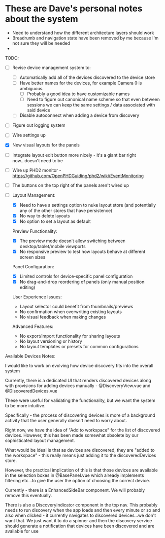 # These are Dave's personal notes about the system

- Need to understand how the different architecture layers should work
- Breadrumb and navigation state have been removed by me because I'm not sure they will be needed
-

TODO:

- [ ] Revise device management system to:
  - [ ] Automatically add all of the devices discovered to the device store
  - [ ] Have better names for the devices, for example Camera 0 is ambiguous
    - [ ] Probably a good idea to have customizable names
    - [ ] Need to figure out canonical name scheme so that even between sessions we can keep the same settings / data associated with said device
  - [ ] Disable autoconnect when adding a device from discovery
- [ ] Figure out logging system
- [ ] Wire settings up
- [x] New visual layouts for the panels
- [ ] Integrate layout edit button more nicely - it's a giant bar right now...doesn't need to be
- [ ] Wire up PHD2 monitor - https://github.com/OpenPHDGuiding/phd2/wiki/EventMonitoring
- [ ] The buttons on the top right of the panels aren't wired up

- [ ] Layout Management:

  - [x] Need to have a settings option to nuke layout store (and potentially any of the other stores that have persistence)
  - [x] No way to delete layouts
  - [x] No option to set a layout as default

  Preview Functionality:

  - [x] The preview mode doesn't allow switching between desktop/tablet/mobile viewports
  - [x] No responsive preview to test how layouts behave at different screen sizes

  Panel Configuration:

  - [x] Limited controls for device-specific panel configuration
  - [x] No drag-and-drop reordering of panels (only manual position editing)

  User Experience Issues:

  - Layout selector could benefit from thumbnails/previews
  - No confirmation when overwriting existing layouts
  - No visual feedback when making changes

  Advanced Features:

  - No export/import functionality for sharing layouts
  - No layout versioning or history
  - No layout templates or presets for common configurations

Available Devices Notes:

I would like to work on evolving how device discovery fits into the overall system

Currently, there is a dedicated UI that renders discovered devices along with provisions for adding devices manually - @DiscoveryView.vue and @DiscoveredDevices.vue

These were useful for validating the functionality, but we want the system to be more intuitive.

Specifically - the process of discovering devices is more of a background activity that the user generally doesn't need to worry about.

Right now, we have the idea of "Add to workspace" for the list of discovered devices. However, this has been made somewhat obsolete by our sophisticated layout management.

What would be ideal is that as devices are discovered, they are "added to the workspace" - this really means just adding it to the discoveredDevices store.

However, the practical implication of this is that those devices are available in the selection boxes in @BasePanel.vue which already implements filtering etc...to give the user the option of choosing the correct device.

Currently - there is a EnhancedSideBar component. We will probably remove this eventually.

There is also a DiscoveryIndicator component in the top nav. This probably needs to run discovery when the app loads and then every minute or so and also when clicked - it currently navigates to discovered devices...we don't want that. We just want it to do a spinner and then the discovery service should generate a notification that devices have been discovered and are available for use
